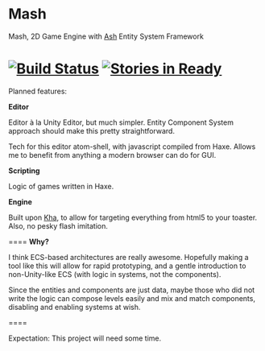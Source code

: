 Mash
====

Mash, 2D Game Engine with [Ash](http://www.ashframework.org/) Entity System Framework

[![Build Status](https://travis-ci.org/Rahazan/Mash.svg?branch=master)](https://travis-ci.org/Rahazan/Mash) [![Stories in Ready](https://badge.waffle.io/Rahazan/Mash.png?label=ready&title=Ready)](https://waffle.io/Rahazan/Mash)
====
Planned features:

**Editor**

Editor à la Unity Editor, but much simpler. Entity Component System approach should make this pretty straightforward.

Tech for this editor
atom-shell, with javascript compiled from Haxe. Allows me to benefit from anything a modern browser can do for GUI.

**Scripting**

Logic of games written in Haxe.

**Engine**

Built upon [Kha](https://github.com/KTXSoftware/Kha), to allow for targeting everything from html5 to your toaster. Also, no pesky flash imitation.

====
**Why?**

I think ECS-based architectures are really awesome. Hopefully making a tool like this will allow for rapid prototyping, and a gentle introduction to non-Unity-like ECS (with logic in systems, not the components). 

Since the entities and components are just data, maybe those who did not write the logic can compose levels easily and mix and match components, disabling and enabling systems at wish.

====

Expectation: This project will need some time.
